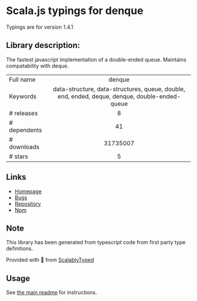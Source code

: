 
# Scala.js typings for denque

Typings are for version 1.4.1

## Library description:
The fastest javascript implementation of a double-ended queue. Maintains compatability with deque.

|                    |                 |
| ------------------ | :-------------: |
| Full name          | denque |
| Keywords           | data-structure, data-structures, queue, double, end, ended, deque, denque, double-ended-queue |
| # releases         | 8 |
| # dependents       | 41 |
| # downloads        | 31735007 |
| # stars            | 5 |

## Links
- [Homepage](https://github.com/invertase/denque#readme)
- [Bugs](https://github.com/invertase/denque/issues)
- [Repository](https://github.com/invertase/denque)
- [Npm](https://www.npmjs.com/package/denque)
    


## Note
This library has been generated from typescript code from first party type definitions.

Provided with :purple_heart: from [ScalablyTyped](https://github.com/oyvindberg/ScalablyTyped)

## Usage
See [the main readme](../../readme.md) for instructions.


